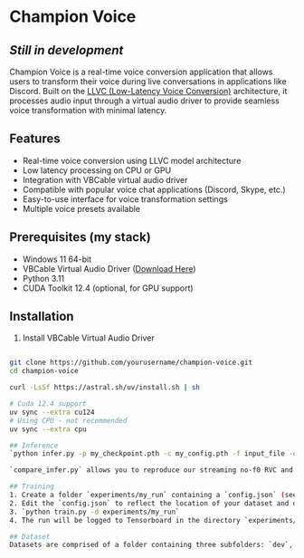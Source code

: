 # Champion Voice
## *Still in development*
Champion Voice is a real-time voice conversion application that allows users to transform their voice during live conversations in applications like Discord. Built on the [LLVC (Low-Latency Voice Conversion)](https://arxiv.org/abs/2311.00873) architecture, it processes audio input through a virtual audio driver to provide seamless voice transformation with minimal latency.

## Features

- Real-time voice conversion using LLVC model architecture
- Low latency processing on CPU or GPU
- Integration with VBCable virtual audio driver
- Compatible with popular voice chat applications (Discord, Skype, etc.)
- Easy-to-use interface for voice transformation settings
- Multiple voice presets available

## Prerequisites (my stack)

- Windows 11 64-bit
- VBCable Virtual Audio Driver ([Download Here](https://vb-audio.com/Cable/))
- Python 3.11
- CUDA Toolkit 12.4 (optional, for GPU support)

## Installation

1. Install VBCable Virtual Audio Driver
```bash

git clone https://github.com/yourusername/champion-voice.git
cd champion-voice

curl -LsSf https://astral.sh/uv/install.sh | sh

# Cuda 12.4 support
uv sync --extra cu124
# Using CPU - not recommended
uv sync --extra cpu

## Inference
`python infer.py -p my_checkpoint.pth -c my_config.pth -f input_file -o my_out_dir` will convert a single audio file or folder of audio files using the given LLVC checkpoint and save the output to the folder `my_out_dir`. The `-s` argument simulate a streaming environment for conversion. The `-n` argument allows the user to specify the size of input audio chunks in streaming mode, trading increased latency for better RTF.

`compare_infer.py` allows you to reproduce our streaming no-f0 RVC and QuickVC conversions on input audio of your choice. By default, `window_ms` and `extra_convert_size` are set to the values used for no-f0 RVC conversion. See the linked paper for the QuickVC conversion parameters.

## Training
1. Create a folder `experiments/my_run` containing a `config.json` (see `experiments/llvc/config.json` for an example)
2. Edit the `config.json` to reflect the location of your dataset and desired architectural modifications
3. `python train.py -d experiments/my_run`
4. The run will be logged to Tensorboard in the directory `experiments/my_run/logs`

## Dataset
Datasets are comprised of a folder containing three subfolders: `dev`, `train` and `val`. Each of these folders contains audio files of the form `PREFIX_original.wav`, which are audio clips recorded by a variety of input speakers, and `PREFIX_converted.wav`, which are the original audio clips converted to a single target speaker. `val` contains clips from the same speakers as `test`. `dev` contains clips from different speakers than `test`. 
